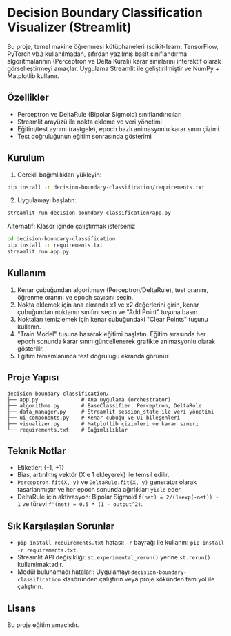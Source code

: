# Decision Boundary Classification Visualizer (Streamlit)

Bu proje, temel makine öğrenmesi kütüphaneleri (scikit-learn, TensorFlow, PyTorch vb.) kullanılmadan, sıfırdan yazılmış basit sınıflandırma algoritmalarının (Perceptron ve Delta Kuralı) karar sınırlarını interaktif olarak görselleştirmeyi amaçlar. Uygulama Streamlit ile geliştirilmiştir ve NumPy + Matplotlib kullanır.

## Özellikler
- Perceptron ve DeltaRule (Bipolar Sigmoid) sınıflandırıcıları
- Streamlit arayüzü ile nokta ekleme ve veri yönetimi
- Eğitim/test ayrımı (rastgele), epoch bazlı animasyonlu karar sınırı çizimi
- Test doğruluğunun eğitim sonrasında gösterimi

## Kurulum

1) Gerekli bağımlılıkları yükleyin:
```bash
pip install -r decision-boundary-classification/requirements.txt
```

2) Uygulamayı başlatın:
```bash
streamlit run decision-boundary-classification/app.py
```

Alternatif: Klasör içinde çalıştırmak isterseniz
```bash
cd decision-boundary-classification
pip install -r requirements.txt
streamlit run app.py
```

## Kullanım
1) Kenar çubuğundan algoritmayı (Perceptron/DeltaRule), test oranını, öğrenme oranını ve epoch sayısını seçin.
2) Nokta eklemek için ana ekranda x1 ve x2 değerlerini girin, kenar çubuğundan noktanın sınıfını seçin ve "Add Point" tuşuna basın.
3) Noktaları temizlemek için kenar çubuğundaki "Clear Points" tuşunu kullanın.
4) "Train Model" tuşuna basarak eğitimi başlatın. Eğitim sırasında her epoch sonunda karar sınırı güncellenerek grafikte animasyonlu olarak gösterilir.
5) Eğitim tamamlanınca test doğruluğu ekranda görünür.

## Proje Yapısı
```
decision-boundary-classification/
├── app.py              # Ana uygulama (orchestrator)
├── algorithms.py       # BaseClassifier, Perceptron, DeltaRule
├── data_manager.py     # Streamlit session_state ile veri yönetimi
├── ui_components.py    # Kenar çubuğu ve UI bileşenleri
├── visualizer.py       # Matplotlib çizimleri ve karar sınırı
└── requirements.txt    # Bağımlılıklar
```

## Teknik Notlar
- Etiketler: {-1, +1}
- Bias, artırılmış vektör (X'e 1 ekleyerek) ile temsil edilir.
- `Perceptron.fit(X, y)` ve `DeltaRule.fit(X, y)` generator olarak tasarlanmıştır ve her epoch sonunda ağırlıkları `yield` eder.
- DeltaRule için aktivasyon: Bipolar Sigmoid `f(net) = 2/(1+exp(-net)) - 1` ve türevi `f'(net) = 0.5 * (1 - output^2)`.

## Sık Karşılaşılan Sorunlar
- `pip install requirements.txt` hatası: `-r` bayrağı ile kullanın: `pip install -r requirements.txt`.
- Streamlit API değişikliği: `st.experimental_rerun()` yerine `st.rerun()` kullanılmaktadır.
- Modül bulunamadı hataları: Uygulamayı `decision-boundary-classification` klasöründen çalıştırın veya proje kökünden tam yol ile çalıştırın.

## Lisans
Bu proje eğitim amaçlıdır.